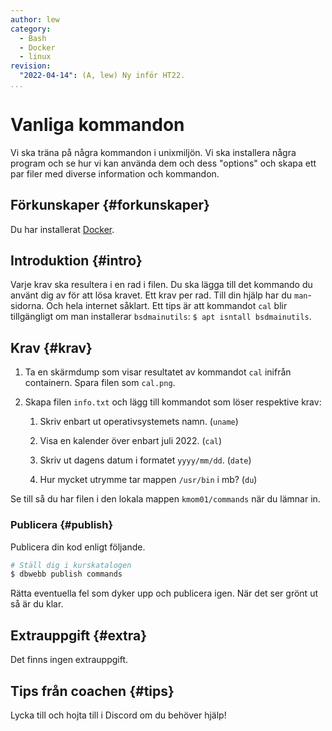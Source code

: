 ```yaml
---
author: lew
category:
  - Bash
  - Docker
  - linux
revision:
  "2022-04-14": (A, lew) Ny inför HT22.
...
```


# Vanliga kommandon

Vi ska träna på några kommandon i unixmiljön. Vi ska installera några program och se hur vi kan använda dem och dess "options" och skapa ett par filer med diverse information och kommandon.

<!--more-->

## Förkunskaper {#forkunskaper}

Du har installerat [Docker](kunskap/installera-virtualiseringsmiljon-docker).

## Introduktion {#intro}

Varje krav ska resultera i en rad i filen. Du ska lägga till det kommando du använt dig av för att lösa kravet. Ett krav per rad. Till din hjälp har du `man`-sidorna. Och hela internet såklart. Ett tips är att kommandot `cal` blir tillgängligt om man installerar `bsdmainutils`: `$ apt isntall bsdmainutils`.

## Krav {#krav}

1. Ta en skärmdump som visar resultatet av kommandot `cal` inifrån containern. Spara filen som `cal.png`.

1. Skapa filen `info.txt` och lägg till kommandot som löser respektive krav:

   1. Skriv enbart ut operativsystemets namn. (`uname`)

   1. Visa en kalender över enbart juli 2022. (`cal`)

   1. Skriv ut dagens datum i formatet `yyyy/mm/dd`. (`date`)

   1. Hur mycket utrymme tar mappen `/usr/bin` i mb? (`du`)

Se till så du har filen i den lokala mappen `kmom01/commands` när du lämnar in.

### Publicera {#publish}

Publicera din kod enligt följande.

```bash
# Ställ dig i kurskatalogen
$ dbwebb publish commands
```

Rätta eventuella fel som dyker upp och publicera igen. När det ser grönt ut så är du klar.

## Extrauppgift {#extra}

Det finns ingen extrauppgift.

## Tips från coachen {#tips}

Lycka till och hojta till i Discord om du behöver hjälp!
